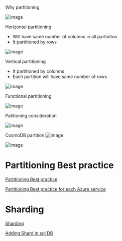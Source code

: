 
Why partitioning

![image](https://user-images.githubusercontent.com/38088886/110894757-554fff00-82f0-11eb-9f10-8b4a043557d2.png)


Horizontal partitioning

* Will have same number of columns in all partiotion
* It partitioned by rows

![image](https://user-images.githubusercontent.com/38088886/110895002-d0191a00-82f0-11eb-9b71-ee2918e5b270.png)

Vertical partitioning
* It partitioned by columns
* Each partition will have same number of rows

![image](https://user-images.githubusercontent.com/38088886/110895160-2423fe80-82f1-11eb-83e9-f3164a3e8c05.png)

Functional partitioning

![image](https://user-images.githubusercontent.com/38088886/110895440-af04f900-82f1-11eb-96d2-3e6d0c761bae.png)


Patitioning consideration


![image](https://user-images.githubusercontent.com/38088886/110896071-be387680-82f2-11eb-855c-d5bba0f5db0b.png)

CosmoDB partition
![image](https://user-images.githubusercontent.com/38088886/110900838-4de22300-82fb-11eb-98de-da2c3778da27.png)


![image](https://user-images.githubusercontent.com/38088886/110900706-18d5d080-82fb-11eb-9ef2-8e097b4b6641.png)

# Partitioning Best practice

[Partitioning Best practice](https://docs.microsoft.com/en-us/azure/architecture/best-practices/data-partitioning#designing-partitions-for-query-performance)

[Partitioning Best practice for each Azure service](https://docs.microsoft.com/en-us/azure/architecture/best-practices/data-partitioning-strategies)

# Sharding

[Sharding](https://docs.microsoft.com/en-us/azure/architecture/patterns/sharding)

[Adding Shard in sql DB](https://docs.microsoft.com/en-us/azure/azure-sql/database/elastic-scale-add-a-shard)

